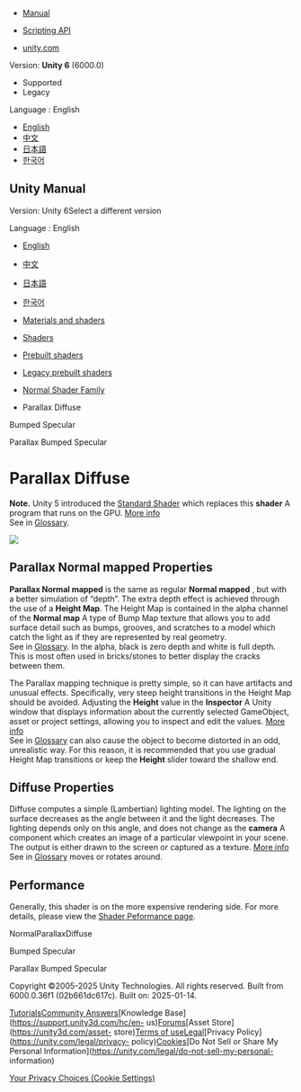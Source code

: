 [](https://docs.unity3d.com)

  * [Manual](../Manual/index.html)
  * [Scripting API](../ScriptReference/index.html)

  * [unity.com](https://unity.com/)

Version: **Unity 6** (6000.0)

  * Supported
  * Legacy

Language : English

  * [English](/Manual/shader-NormalParallaxDiffuse.html)
  * [中文](/cn/current/Manual/shader-NormalParallaxDiffuse.html)
  * [日本語](/ja/current/Manual/shader-NormalParallaxDiffuse.html)
  * [한국어](/kr/current/Manual/shader-NormalParallaxDiffuse.html)

[](https://docs.unity3d.com)

## Unity Manual

Version: Unity 6Select a different version

Language : English

  * [English](/Manual/shader-NormalParallaxDiffuse.html)
  * [中文](/cn/current/Manual/shader-NormalParallaxDiffuse.html)
  * [日本語](/ja/current/Manual/shader-NormalParallaxDiffuse.html)
  * [한국어](/kr/current/Manual/shader-NormalParallaxDiffuse.html)

  * [Materials and shaders](materials-and-shaders.html)
  * [Shaders](Shaders.html)
  * [Prebuilt shaders](shader-built-in-landing.html)
  * [Legacy prebuilt shaders](Built-inShaderGuide.html)
  * [Normal Shader Family](shader-NormalFamily.html)
  * Parallax Diffuse

[](shader-NormalBumpedSpecular.html)

Bumped Specular

[](shader-NormalParallaxSpecular.html)

Parallax Bumped Specular

# Parallax Diffuse

**Note.** Unity 5 introduced the [Standard Shader](shader-StandardShader.html)
which replaces this **shader** A program that runs on the GPU. [More
info](Shaders.html)  
See in [Glossary](Glossary.html#Shader).

![](../uploads/Shaders/Shader-NormalParallaxBump.jpg)

## Parallax Normal mapped Properties

**Parallax Normal mapped** is the same as regular **Normal mapped** , but with
a better simulation of “depth”. The extra depth effect is achieved through the
use of a **Height Map**. The Height Map is contained in the alpha channel of
the **Normal map** A type of Bump Map texture that allows you to add surface
detail such as bumps, grooves, and scratches to a model which catch the light
as if they are represented by real geometry.  
See in [Glossary](Glossary.html#Normalmap). In the alpha, black is zero depth
and white is full depth. This is most often used in bricks/stones to better
display the cracks between them.

The Parallax mapping technique is pretty simple, so it can have artifacts and
unusual effects. Specifically, very steep height transitions in the Height Map
should be avoided. Adjusting the **Height** value in the **Inspector** A Unity
window that displays information about the currently selected GameObject,
asset or project settings, allowing you to inspect and edit the values. [More
info](UsingTheInspector.html)  
See in [Glossary](Glossary.html#Inspector) can also cause the object to become
distorted in an odd, unrealistic way. For this reason, it is recommended that
you use gradual Height Map transitions or keep the **Height** slider toward
the shallow end.

## Diffuse Properties

Diffuse computes a simple (Lambertian) lighting model. The lighting on the
surface decreases as the angle between it and the light decreases. The
lighting depends only on this angle, and does not change as the **camera** A
component which creates an image of a particular viewpoint in your scene. The
output is either drawn to the screen or captured as a texture. [More
info](CamerasOverview.html)  
See in [Glossary](Glossary.html#Camera) moves or rotates around.

## Performance

Generally, this shader is on the more expensive rendering side. For more
details, please view the [Shader Peformance page](shader-Performance.html).

NormalParallaxDiffuse

[](shader-NormalBumpedSpecular.html)

Bumped Specular

[](shader-NormalParallaxSpecular.html)

Parallax Bumped Specular

Copyright ©2005-2025 Unity Technologies. All rights reserved. Built from
6000.0.36f1 (02b661dc617c). Built on: 2025-01-14.

[Tutorials](https://learn.unity.com/)[Community
Answers](https://answers.unity3d.com)[Knowledge
Base](https://support.unity3d.com/hc/en-
us)[Forums](https://forum.unity3d.com)[Asset Store](https://unity3d.com/asset-
store)[Terms of
use](https://docs.unity3d.com/Manual/TermsOfUse.html)[Legal](https://unity.com/legal)[Privacy
Policy](https://unity.com/legal/privacy-
policy)[Cookies](https://unity.com/legal/cookie-policy)[Do Not Sell or Share
My Personal Information](https://unity.com/legal/do-not-sell-my-personal-
information)

[Your Privacy Choices (Cookie Settings)](javascript:void\(0\);)

